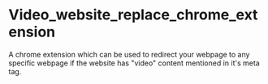 # Video_website_replace_chrome_extension

A chrome extension which can be used to redirect your webpage to any specific webpage if the website has "video" content mentioned in it's meta tag.
